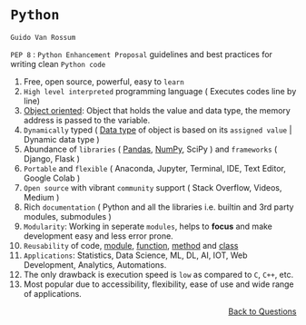 # `Python`

`Guido Van Rossum`

`PEP 8` : `Python Enhancement Proposal` guidelines and best practices for writing clean `Python code`

1. Free, open source, powerful, easy to `learn`
2. `High level interpreted` programming language ( Executes codes line by line)
3. [Object oriented](https://github.com/KIRANKUMAR7296/Python/blob/main/oop.md): Object that holds the value and data type, the memory address is passed to the variable. 
4. `Dynamically` typed ( [Data type](https://github.com/KIRANKUMAR7296/Python/blob/main/Data%20Types.md) of object is based on its `assigned value` | Dynamic data type )
5. Abundance of `libraries` ( [Pandas](https://github.com/KIRANKUMAR7296/Pandas), [NumPy](https://github.com/KIRANKUMAR7296/NumPy), SciPy ) and `frameworks` ( Django, Flask )
6. `Portable` and `flexible` ( Anaconda, Jupyter, Terminal, IDE, Text Editor, Google Colab )
7. `Open source` with vibrant `community` support ( Stack Overflow, Videos, Medium )
8. Rich `documentation` ( Python and all the libraries i.e. builtin and 3rd party modules, submodules )
9. `Modularity`: Working in seperate `modules`, helps to **focus** and make development easy and less error prone.
10. `Reusability` of code, [module](https://github.com/KIRANKUMAR7296/Python/blob/main/Importing.md), [function](https://github.com/KIRANKUMAR7296/Python/blob/main/Function.md), [method](https://github.com/KIRANKUMAR7296/Python/blob/main/Methods.md) and [class](https://github.com/KIRANKUMAR7296/Python/blob/main/class.md) 
11. `Applications`: Statistics, Data Science, ML, DL, AI, IOT, Web Development, Analytics, Automations.
12. The only drawback is execution speed is `low` as compared to `C`, `C++`, etc.
13. Most popular due to accessibility, flexibility, ease of use and wide range of applications.

<p align='right'><a align="right" href="https://github.com/KIRANKUMAR7296/Library/blob/main/Interview.md">Back to Questions</a></p>

